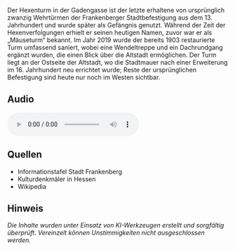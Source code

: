 Der Hexenturm in der Gadengasse ist der letzte erhaltene von ursprünglich zwanzig Wehrtürmen der Frankenberger Stadtbefestigung aus dem 13. Jahrhundert und wurde später als Gefängnis genutzt. Während der Zeit der Hexenverfolgungen erhielt er seinen heutigen Namen, zuvor war er als „Mäuseturm“ bekannt. Im Jahr 2019 wurde der bereits 1903 restaurierte Turm umfassend saniert, wobei eine Wendeltreppe und ein Dachrundgang ergänzt wurden, die einen Blick über die Altstadt ermöglichen. Der Turm liegt an der Ostseite der Altstadt, wo die Stadtmauer nach einer Erweiterung im 16. Jahrhundert neu errichtet wurde; Reste der ursprünglichen Befestigung sind heute nur noch im Westen sichtbar.

## Audio

<audio controls class="full-width-audio">
  <source src="locales/frankenberg/de/p20.mp3" type="audio/mpeg">
  Dein Browser unterstützt kein Audioelement.
</audio>

## Quellen

- Informationstafel Stadt Frankenberg
- Kulturdenkmäler in Hessen
- Wikipedia

## Hinweis

_Die Inhalte wurden unter Einsatz von KI-Werkzeugen erstellt und sorgfältig überprüft. Vereinzelt können Unstimmigkeiten nicht ausgeschlossen werden._